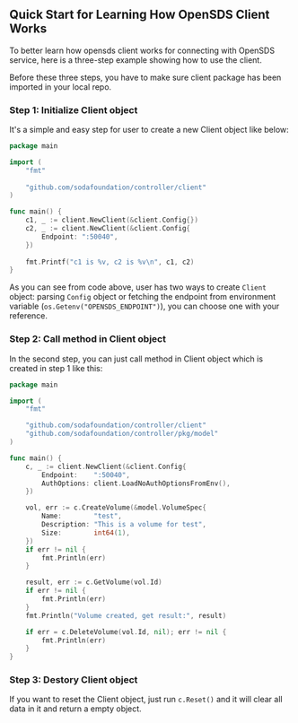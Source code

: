 ## Quick Start for Learning How OpenSDS Client Works

To better learn how opensds client works for connecting with OpenSDS service,
here is a three-step example showing how to use the client.

Before these three steps, you have to make sure client package has been imported
in your local repo.

### Step 1: Initialize Client object
It's a simple and easy step for user to create a new Client object like below:
```go
package main

import (
	"fmt"
	
	"github.com/sodafoundation/controller/client"
)

func main() {
	c1, _ := client.NewClient(&client.Config{})
	c2, _ := client.NewClient(&client.Config{
		Endpoint: ":50040",
	})
	
	fmt.Printf("c1 is %v, c2 is %v\n", c1, c2)
}
```
As you can see from code above, user has two ways to create ```Client``` object:
parsing ```Config``` object or fetching the endpoint from environment variable
(```os.Getenv("OPENSDS_ENDPOINT")```), you can choose one with your reference.

### Step 2: Call method in Client object
In the second step, you can just call method in Client object which is created
in step 1 like this:
```go
package main

import (
	"fmt"

	"github.com/sodafoundation/controller/client"
	"github.com/sodafoundation/controller/pkg/model"
)

func main() {
	c, _ := client.NewClient(&client.Config{
		Endpoint:    ":50040",
		AuthOptions: client.LoadNoAuthOptionsFromEnv(),
	})

	vol, err := c.CreateVolume(&model.VolumeSpec{
		Name:        "test",
		Description: "This is a volume for test",
		Size:        int64(1),
	})
	if err != nil {
		fmt.Println(err)
	}

	result, err := c.GetVolume(vol.Id)
	if err != nil {
		fmt.Println(err)
	}
	fmt.Println("Volume created, get result:", result)

	if err = c.DeleteVolume(vol.Id, nil); err != nil {
		fmt.Println(err)
	}
}
```

### Step 3: Destory Client object
If you want to reset the Client object, just run ```c.Reset()``` and it will
clear all data in it and return a empty object.
